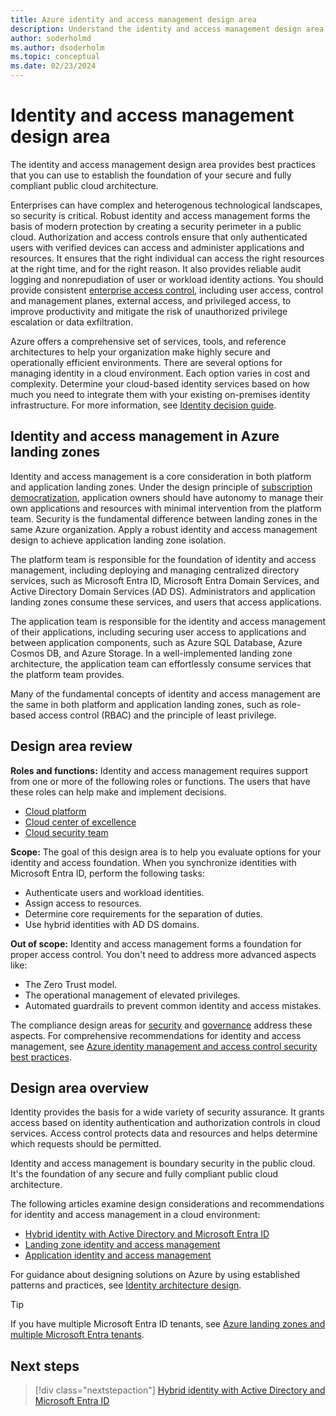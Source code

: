 ```yaml
---
title: Azure identity and access management design area
description: Understand the identity and access management design area as part of the Azure landing zone design areas.
author: soderholmd
ms.author: dsoderholm 
ms.topic: conceptual
ms.date: 02/23/2024
---
```


# Identity and access management design area

The identity and access management design area provides best practices that you can use to establish the foundation of your secure and fully compliant public cloud architecture.

Enterprises can have complex and heterogenous technological landscapes, so security is critical. Robust identity and access management forms the basis of modern protection by creating a security perimeter in a public cloud. Authorization and access controls ensure that only authenticated users with verified devices can access and administer applications and resources. It ensures that the right individual can access the right resources at the right time, and for the right reason. It also provides reliable audit logging and nonrepudiation of user or workload identity actions. You should provide consistent [enterprise access control](/security/privileged-access-workstations/privileged-access-access-model), including user access, control and management planes, external access, and privileged access, to improve productivity and mitigate the risk of unauthorized privilege escalation or data exfiltration.

Azure offers a comprehensive set of services, tools, and reference architectures to help your organization make highly secure and operationally efficient environments. There are several options for managing identity in a cloud environment. Each option varies in cost and complexity. Determine your cloud-based identity services based on how much you need to integrate them with your existing on-premises identity infrastructure. For more information, see [Identity decision guide](../../../decision-guides/identity/index.md).

## Identity and access management in Azure landing zones

Identity and access management is a core consideration in both platform and application landing zones. Under the design principle of [subscription democratization](../design-principles.md#subscription-democratization), application owners should have autonomy to manage their own applications and resources with minimal intervention from the platform team. Security is the fundamental difference between landing zones in the same Azure organization. Apply a robust identity and access management design to achieve application landing zone isolation.

The platform team is responsible for the foundation of identity and access management, including deploying and managing centralized directory services, such as Microsoft Entra ID, Microsoft Entra Domain Services, and Active Directory Domain Services (AD DS). Administrators and application landing zones consume these services, and users that access applications.

The application team is responsible for the identity and access management of their applications, including securing user access to applications and between application components, such as Azure SQL Database, Azure Cosmos DB, and Azure Storage. In a well-implemented landing zone architecture, the application team can effortlessly consume services that the platform team provides.

Many of the fundamental concepts of identity and access management are the same in both platform and application landing zones, such as role-based access control (RBAC) and the principle of least privilege.

## Design area review

**Roles and functions:** Identity and access management requires support from one or more of the following roles or functions. The users that have these roles can help make and implement decisions.

- [Cloud platform](../../../organize/cloud-platform.md)
- [Cloud center of excellence](../../../organize/cloud-center-of-excellence.md)
- [Cloud security team](../../../organize/cloud-security.md)

**Scope:** The goal of this design area is to help you evaluate options for your identity and access foundation. When you synchronize identities with Microsoft Entra ID, perform the following tasks:

- Authenticate users and workload identities.
- Assign access to resources.
- Determine core requirements for the separation of duties.
- Use hybrid identities with AD DS domains.

**Out of scope:** Identity and access management forms a foundation for proper access control. You don't need to address more advanced aspects like:

- The Zero Trust model.
- The operational management of elevated privileges.
- Automated guardrails to prevent common identity and access mistakes.

The compliance design areas for [security](./security.md) and [governance](./governance.md) address these aspects. For comprehensive recommendations for identity and access management, see [Azure identity management and access control security best practices](/azure/security/fundamentals/identity-management-best-practices).

## Design area overview

Identity provides the basis for a wide variety of security assurance. It grants access based on identity authentication and authorization controls in cloud services. Access control protects data and resources and helps determine which requests should be permitted.

Identity and access management is boundary security in the public cloud. It's the foundation of any secure and fully compliant public cloud architecture.

The following articles examine design considerations and recommendations for identity and access management in a cloud environment:

- [Hybrid identity with Active Directory and Microsoft Entra ID](identity-access-active-directory-hybrid-identity.md)
- [Landing zone identity and access management](identity-access-landing-zones.md)
- [Application identity and access management](identity-access-application-access.md)

For guidance about designing solutions on Azure by using established patterns and practices, see [Identity architecture design](/azure/architecture/identity/identity-start-here).

> [!TIP]
> If you have multiple Microsoft Entra ID tenants, see [Azure landing zones and multiple Microsoft Entra tenants](multi-tenant/overview.md).

## Next steps
>
> [!div class="nextstepaction"]
> [Hybrid identity with Active Directory and Microsoft Entra ID](identity-access-active-directory-hybrid-identity.md)
